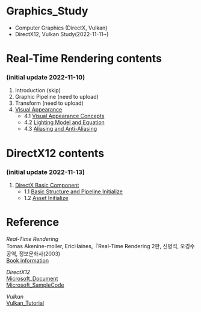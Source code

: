 # Graphics_Study
- Computer Graphics (DirectX, Vulkan)
- DirectX12, Vulkan Study(2022-11-11~)

# Real-Time Rendering contents
### (initial update 2022-11-10)
1. Introduction (skip)
2. Graphic Pipeline (need to upload)
3. Transform (need to upload)
4. [Visual Appearance](https://github.com/mKangSH/Graphics_Study/tree/main/Real-Time%20Rendering/4.%20Visual%20Appearance)
    - 4.1 [Visual Appearance Concepts](https://github.com/mKangSH/Graphics_Study/blob/main/Real-Time%20Rendering/4.%20Visual%20Appearance/4.1%20Visual%20Appearance.md)
    - 4.2 [Lighting Model and Equation](https://github.com/mKangSH/Graphics_Study/blob/main/Real-Time%20Rendering/4.%20Visual%20Appearance/4.2%20Lighting%20Model%20and%20Equation.md)
    - 4.3 [Aliasing and Anti-Aliasing](https://github.com/mKangSH/Graphics_Study/blob/main/Real-Time%20Rendering/4.%20Visual%20Appearance/4.3%20Aliasing%20and%20Anti-aliasing.md)   
    
# DirectX12 contents
### (initial update 2022-11-13)
1. [DirectX Basic Component](https://github.com/mKangSH/Graphics_Study/tree/main/DirectX/1.%20DirectX%20Basic%20Component)
    - 1.1 [Basic Structure and Pipeline Initialize](https://github.com/mKangSH/Graphics_Study/blob/main/DirectX/1.%20DirectX%20Basic%20Component/1.%20Basic%20structure%20and%20Pipeline%20Initialize.md)
    - 1.2 [Asset Initialize](https://github.com/mKangSH/Graphics_Study/blob/main/DirectX/1.%20DirectX%20Basic%20Component/2.%20Asset%20Initialize.md)
  
# Reference
_Real-Time Rendering_    
Tomas Akenine-moller, EricHaines,『Real-Time Rendering 2판, 신병석, 오경수 공역, 정보문화사(2003)   
[Book information](https://www.aladin.co.kr/shop/wproduct.aspx?ItemId=440471) 

_DirectX12_   
[Microsoft_Document](https://learn.microsoft.com/ko-kr/windows/win32/direct3d12/directx-12-programming-guide)   
[Microsoft_SampleCode](https://github.com/Microsoft/DirectX-Graphics-Samples)

_Vulkan_   
[Vulkan_Tutorial](https://vulkan-tutorial.com/)
